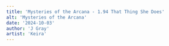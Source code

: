 ```yaml
---
title: 'Mysteries of the Arcana - 1.94 That Thing She Does'
alt: 'Mysteries of the Arcana'
date: '2024-10-03'
author: 'J Gray'
artist: 'Keira'
---
```

